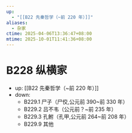 ```yaml
---
up:
  - "[[B22 先秦哲学（~前 220 年）]]"
aliases:
  - 杂家
ctime: 2025-04-06T13:36:47+08:00
mtime: 2025-10-01T11:41:36+08:00
---
```


# B228 纵横家

- up: [[B22 先秦哲学（~前 220 年）]]
- down:	
	- B229.1 尸子（尸佼,公元前 390~前 330 年）
	- B229.2 吕不韦（公元前？~前 235 年）
	- B229.3 孔鲋（孔甲,公元前 264~前 208 年）
	- B229.9 其他
	
